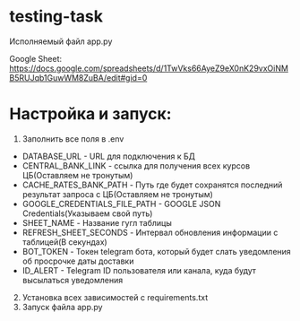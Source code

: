 # testing-task
Исполняемый файл app.py

Google Sheet: https://docs.google.com/spreadsheets/d/1TwVks66AyeZ9eX0nK29vxOiNMB5RUJqb1GuwWM8ZuBA/edit#gid=0

# Настройка и запуск:
1. Заполнить все поля в .env
 - DATABASE_URL - URL для подключения к БД
 - CENTRAL_BANK_LINK - ссылка для получения всех курсов ЦБ(Оставляем не тронутым)
 - CACHE_RATES_BANK_PATH - Путь где будет сохранятся последний результат запроса с ЦБ(Оставляем не тронутым)
 - GOOGLE_CREDENTIALS_FILE_PATH - GOOGLE JSON Credentials(Указываем свой путь)
 - SHEET_NAME - Название гугл таблицы
 - REFRESH_SHEET_SECONDS - Интервал обновления информации с таблицей(В секундах)
 - BOT_TOKEN - Токен telegram бота, который будет слать уведомления об просрочке даты доставки
 - ID_ALERT - Telegram ID пользователя или канала, куда будут высылаться уведомления
2. Установка всех зависимостей с requirements.txt
3. Запуск файла app.py

